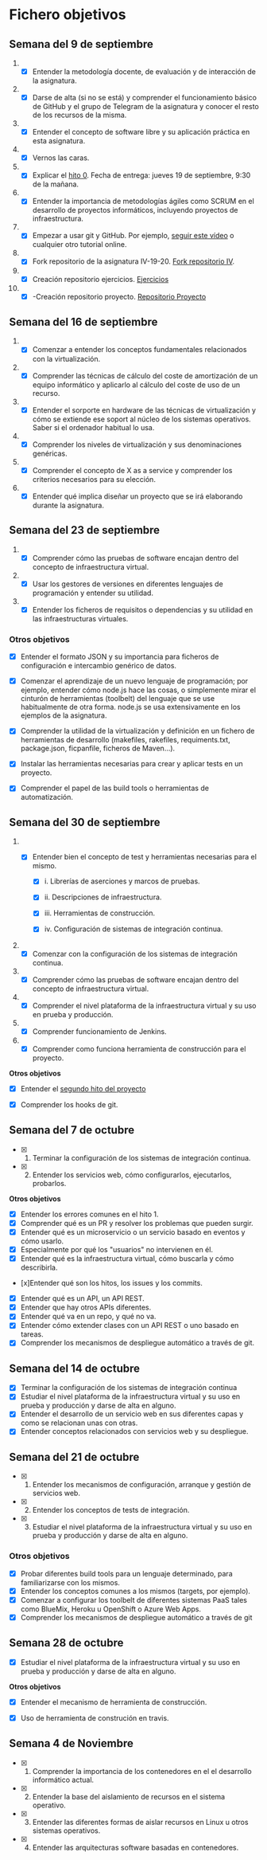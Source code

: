 # Fichero objetivos

## Semana del 9 de septiembre
1. - [x] Entender la metodología docente, de evaluación y de interacción de la asignatura.
2. - [x] Darse de alta (si no se está) y comprender el funcionamiento básico de GitHub y el grupo de Telegram de la asignatura y conocer el resto de los recursos de la misma.
3. - [x] Entender el concepto de software libre y su aplicación práctica en esta asignatura.
4. - [x] Vernos las caras.
5. - [x] Explicar el [hito 0](http://jj.github.io/IV/documentos/proyecto/0.Repositorio). Fecha de entrega: jueves 19 de septiembre, 9:30 de la mañana.
6. - [x]  Entender la importancia de metodologías ágiles como SCRUM en el desarrollo de proyectos informáticos, incluyendo proyectos de infraestructura.
7. - [x] Empezar a usar git y GitHub. Por ejemplo, [seguir este vídeo](https://www.youtube.com/watch?v=gmXyJI01qa8) o cualquier otro tutorial online.
8. - [x] Fork repositorio de la asignatura IV-19-20. [Fork repositorio IV](https://github.com/juaneml/IV-19-20).
9. - [x] Creación repositorio ejercicios. [Ejercicios](https://github.com/juaneml/Ejercicios-IV)
10. - [x] -Creación repositorio proyecto. [Repositorio Proyecto](https://github.com/juaneml/IV_1920_Proyecto)

## Semana del 16 de septiembre
1. - [x] Comenzar a entender los conceptos fundamentales relacionados con la virtualización.
2. - [x] Comprender las técnicas de cálculo del coste de amortización de un equipo informático y aplicarlo al cálculo del coste de uso de un recurso.
3. - [x] Entender el sorporte en hardware de las técnicas de virtualización y cómo se extiende ese soport al núcleo de los sistemas operativos. Saber si el ordenador habitual lo usa.
4. - [x] Comprender los niveles de virtualización y sus denominaciones genéricas.
5. - [x] Comprender el concepto de X as a service y comprender los criterios necesarios para su elección.
6. - [x] Entender qué implica diseñar un proyecto que se irá elaborando durante la asignatura.

## Semana del 23 de septiembre
1. - [x] Comprender cómo las pruebas de software encajan dentro del concepto de infraestructura virtual.

2. - [x] Usar los gestores de versiones en diferentes lenguajes de programación y entender su utilidad.

3. - [x] Entender los ficheros de requisitos o dependencias y su utilidad en las infraestructuras virtuales. 

### Otros objetivos
- [x] Entender el formato JSON y su importancia para ficheros de configuración e intercambio genérico de datos.

- [x] Comenzar el aprendizaje de un nuevo lenguaje de programación; por ejemplo, entender cómo node.js hace las cosas, o simplemente mirar el cinturón de herramientas (toolbelt) del lenguaje que se use habitualmente de otra forma. node.js se usa extensivamente en los ejemplos de la asignatura.
- [x] Comprender la utilidad de la virtualización y definición en un fichero de herramientas de desarrollo (makefiles, rakefiles, requiments.txt, package.json, ficpanfile, ficheros de Maven...). 
- [x] Instalar las herramientas necesarias para crear y aplicar tests en un proyecto.
- [x] Comprender el papel de las build tools o herramientas de automatización.


## Semana del 30 de septiembre
1. - [x] Entender bien el concepto de test y herramientas necesarias para el mismo.

      - [x] i. Librerías de aserciones y marcos de pruebas.

      - [x] ii. Descripciones de infraestructura.

      - [x] iii. Herramientas de construcción.

      - [x] iv. Configuración de sistemas de integración continua.
2. - [x] Comenzar con la configuración de los sistemas de integración continua.

3. - [x] Comprender cómo las pruebas de software encajan dentro del concepto de infraestructura virtual.

4. - [x] Comprender el nivel plataforma de la infraestructura virtual y su uso en prueba y producción.

5. - [x] Comprender funcionamiento de Jenkins.
6. - [x] Comprender como funciona herramienta de construcción para el proyecto.

**Otros objetivos**

- [x] Entender el [segundo hito del proyecto](http://jj.github.io/IV/documentos/proyecto/2.CI)
- [x] Comprender los hooks de git.


## Semana del 7 de octubre
- [x] 1. Terminar la configuración de los sistemas de integración continua.
- [x] 2. Entender los servicios web, cómo configurarlos, ejecutarlos, probarlos.

**Otros objetivos**

- [x] Entender los errores comunes en el hito 1.
- [x] Comprender qué es un PR y resolver los problemas que pueden surgir.
- [x] Entender qué es un microservicio o un servicio basado en eventos y cómo usarlo.
- [x] Especialmente por qué los "usuarios" no intervienen en él.
- [x] Entender qué es la infraestructura virtual, cómo buscarla y cómo describirla.
- [x]Entender qué son los hitos, los issues y los commits.
- [x] Entender qué es un API, un API REST.
- [x] Entender que hay otros APIs diferentes.
- [x] Entender qué va en un repo, y qué no va.
- [x] Entender cómo extender clases con un API REST o uno basado en tareas.
- [x] Comprender los mecanismos de despliegue automático a través de git.

## Semana del 14 de octubre

- [x] Terminar la configuración de los sistemas de integración continua
- [x] Estudiar el nivel plataforma de la infraestructura virtual y su uso en prueba y producción y darse de alta en alguno.
- [x] Entender el desarrollo de un servicio web en sus diferentes capas y como se relacionan unas con otras.
- [x] Entender conceptos relacionados con servicios web y su despliegue.

## Semana del 21 de octubre

- [x] 1. Entender los mecanismos de configuración, arranque y gestión de servicios web.
- [x] 2. Entender los conceptos de tests de integración.
- [x] 3. Estudiar el nivel plataforma de la infraestructura virtual y su uso en prueba y producción y darse de alta en alguno.
 
### **Otros objetivos** 
- [x] Probar diferentes build tools para un lenguaje determinado, para familiarizarse con los mismos.
- [x] Entender los conceptos comunes a los mismos (targets, por ejemplo).
- [x] Comenzar a configurar los toolbelt de diferentes sistemas PaaS tales como BlueMix, Heroku u OpenShift o Azure Web Apps.
- [x] Comprender los mecanismos de despliegue automático a través de git

## Semana 28 de octubre
- [x] Estudiar el nivel plataforma de la infraestructura virtual y su uso en prueba y producción y darse de alta en alguno.

**Otros objetivos**
- [x] Entender el mecanismo de herramienta de construcción.
- [x] Uso de herramienta de construción en travis.
   

## Semana 4 de Noviembre

- [x] 1. Comprender la importancia de los contenedores en el el desarrollo informático actual.
- [x] 2. Entender la base del aislamiento de recursos en el sistema operativo.
- [x] 3. Entender las diferentes formas de aislar recursos en Linux u otros sistemas operativos.
- [x] 4. Entender las arquitecturas software basadas en contenedores.
  